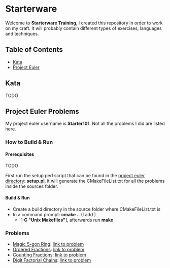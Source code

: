 # Starterware

Welcome to **Starterware Training**, I created this repository in order to work on my craft.
It will probably contain different types of exercises, languages and techniques.

## Table of Contents

* [Kata](#kata)
* [Project Euler](#project-euler-problems)

## Kata

TODO

## Project Euler Problems

My project euler username is **Starter101**. Not all the problems I did are listed here.

### How to Build & Run

#### Prerequisites

TODO

First run the setup perl script that can be found in the [project euler directory](ProjectEuler): __setup.pl__, it will generate the CMakeFileList.txt for all the problems inside the sources folder.

#### Build & Run

* Create a build directory in the source folder where CMakeFileList.txt is
* In a command prompt: __cmake ..__ (I add )
	* [__-G "Unix Makefiles"__], afterwards run __make__

### Problems

* [Magic 5-gon Ring](ProjectEuler/sources/Magic5gonRing): [link to problem](https://projecteuler.net/problem=68)
* [Ordered Fractions](ProjectEuler/sources/OrderedFractions): [link to problem](https://projecteuler.net/problem=71)
* [Counting Fractions](ProjectEuler/sources/CountingFractions): [link to problem](https://projecteuler.net/problem=72)	
* [Digit Factorial Chains](ProjectEuler/sources/DigitFactorialChains): [link to problem](https://projecteuler.net/problem=73)

